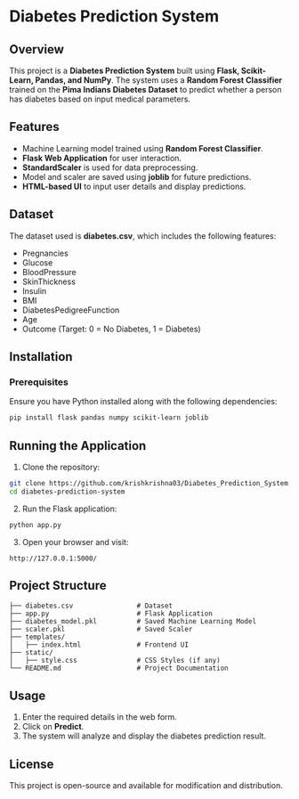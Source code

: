 # Diabetes Prediction System

## Overview
This project is a **Diabetes Prediction System** built using **Flask, Scikit-Learn, Pandas, and NumPy**. The system uses a **Random Forest Classifier** trained on the **Pima Indians Diabetes Dataset** to predict whether a person has diabetes based on input medical parameters.

## Features
- Machine Learning model trained using **Random Forest Classifier**.
- **Flask Web Application** for user interaction.
- **StandardScaler** is used for data preprocessing.
- Model and scaler are saved using **joblib** for future predictions.
- **HTML-based UI** to input user details and display predictions.

## Dataset
The dataset used is **diabetes.csv**, which includes the following features:
- Pregnancies
- Glucose
- BloodPressure
- SkinThickness
- Insulin
- BMI
- DiabetesPedigreeFunction
- Age
- Outcome (Target: 0 = No Diabetes, 1 = Diabetes)

## Installation
### Prerequisites
Ensure you have Python installed along with the following dependencies:

```sh
pip install flask pandas numpy scikit-learn joblib
```

## Running the Application
1. Clone the repository:
```sh
git clone https://github.com/krishkrishna03/Diabetes_Prediction_System.git
cd diabetes-prediction-system
```

2. Run the Flask application:
```sh
python app.py
```

3. Open your browser and visit:
```
http://127.0.0.1:5000/
```

## Project Structure
```
├── diabetes.csv                # Dataset
├── app.py                      # Flask Application
├── diabetes_model.pkl          # Saved Machine Learning Model
├── scaler.pkl                  # Saved Scaler
├── templates/
│   ├── index.html              # Frontend UI
├── static/
│   ├── style.css               # CSS Styles (if any)
└── README.md                   # Project Documentation
```

## Usage
1. Enter the required details in the web form.
2. Click on **Predict**.
3. The system will analyze and display the diabetes prediction result.

## License
This project is open-source and available for modification and distribution.

